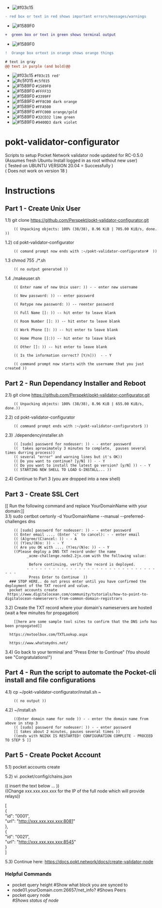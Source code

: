 - ![#f03c15](https://via.placeholder.com/15/f03c15/000000?text=+)
```diff
- red box or text in red shows important errors/messages/warnings
```
- ![#1589F0](https://via.placeholder.com/15/32CD32/000000?text=+)
```diff
+  green box or text in green shows terminal output 
```
- ![#1589F0](https://via.placeholder.com/15/FFC000/000000?text=+)
```diff 
!  Orange box ortext in orange shows orange things 
```
```diff
# text in gray
@@ text in purple (and bold)@@
```

- ![#f03c15](https://via.placeholder.com/15/f03c15/000000?text=+) `#f03c15 red'`
- ![#c5f015](https://via.placeholder.com/15/c5f015/000000?text=+) `#c5f015`
- ![#1589F0](https://via.placeholder.com/15/1589F0/000000?text=+) `#1589F0`
- ![#1589F0](https://via.placeholder.com/15/FFFF33/000000?text=+) `#FFFF33`
- ![#1589F0](https://via.placeholder.com/15/3399FF/000000?text=+) `#3399FF`
- ![#1589F0](https://via.placeholder.com/15/FF8C00/000000?text=+) `#FF8C00 dark orange`
- ![#1589F0](https://via.placeholder.com/15/FFA500/000000?text=+) `#FFA500`
- ![#1589F0](https://via.placeholder.com/15/FFC000/000000?text=+) `#FFC000 orange/gold`
- ![#1589F0](https://via.placeholder.com/15/32CD32/000000?text=+) `#32CD32 lime green`
- ![#1589F0](https://via.placeholder.com/15/9400D3/000000?text=+) `#9400D3 dark violet`


# pokt-validator-configurator
Scripts to setup Pocket Network validator node updated for RC-0.5.0  
(Assumes fresh Ubuntu Install logged in as root without new user)  
( Tested on UBUNTU VERSION 20.04 = Successfully )  
( Does not work on version 18 )  

# Instructions
## Part 1 - Create Unix User
1.1) git clone https://github.com/Perspekt/pokt-validator-configurator.git

        (( Unpacking objects: 100% (38/38), 8.96 KiB | 705.00 KiB/s, done. ))

1.2) cd pokt-validator-configurator

        (( comand prompt now ends with :~/pokt-validator-configurator#  ))

1.3 chmod 755 ./*.sh

        (( no output generated ))

1.4 ./makeuser.sh

        (( Enter name of new Unix user: )) - - enter new username
        
        (( New password: )) -- enter password

        (( Retype new password: )) -- reenter password

        (( Full Name []: )) -- hit enter to leave blank

        (( Room Number []: )) -- hit enter to leave blank

        (( Work Phone []: )) -- hit enter to leave blank

        (( Home Phone []:)) -- hit enter to leave blank

        (( Other []: )) -- hit enter to leave blank

        (( Is the information correct? [Y/n]))  - - Y

        (( command prompt now starts with the username that you just created ))


## Part 2 - Run Dependancy Installer and Reboot
2.1) git clone https://github.com/Perspekt/pokt-validator-configurator.git

        (( Unpacking objects: 100% (38/38), 8.96 KiB | 655.00 KiB/s, done.))
        
2.2) cd pokt-validator-configurator

        (( command prompt ends with :~/pokt-validator-configurator$ ))
        
2.3) ./dependencyinstaller.sh

        (( [sudo] password for nodeuser: )) - - enter password
        ((  takes aproximately 3 minutes to complete,  pauses several times durring process))
        (( several "error" and warning lines but it's OK))
        (( Do you want to continue? [y/N] )) - - Y
        (( Do you want to install the latest go version? [y/N] )) - - Y
        (( STARTING NEW SHELL TO LOAD G-INSTALL... ))

2.4) Continue to Part 3 (you are dropped into a new shell)

## Part 3 - Create SSL Cert
   [[ Run the following command and replace YourDomainName with your domain:]]  
3.1) sudo certbot certonly -d  YourDomainName --manual --preferred-challenges dns 

        (( [sudo] password for nodeuser: )) - - enter password
        (( Enter email .... (Enter 'c' to cancel): - - enter email
        (( (A)gree/(C)ancel: )) - - A
        (( (Y)es/(N)o: )) - - Y
        (( Are you OK with .... (Y)es/(N)o: )) - - Y
        ((Please deploy a DNS TXT record under the name
              _acme-challenge.node2.2jx.com with the following value:

               Before continuing, verify the record is deployed.
              - - - - - - - - - - - - - - - - - - - - - - - - - - - - - - - - -
               Press Enter to Continue  ))
      ### STOP HERE.. do not press enter until you have confirmed the deployment of the TXT record and value.
      pocket accounts create
     https://www.digitalocean.com/community/tutorials/how-to-point-to-digitalocean-nameservers-from-common-domain-registrars
      
3.2) Create the TXT record where your domain's nameservers are hosted (wait a few minuites for propagation)

        [[here are some sample tool sites to confirm that the DNS info has been propogated]]
        
      https://mxtoolbox.com/TXTLookup.aspx
      
      https://www.whatsmydns.net/

3.4) Go back to your terminal and "Press Enter to Continue" (You should see "Congratulations!")

## Part 4 - Run the script to automate the Pocket-cli install and file configurations
4.1) cp ~/pokt-validator-configurator/install.sh ~

        (( no output ))
4.2) ~/install.sh

        ((Enter domain name for node )) - - enter the domain name from above in step 3
        (( [sudo] password for nodeuser: )) - - enter password
        [[ takes about 2 minutes, pauses several times ))
        ((ends with NGINX IS RESTARTED! CONFIGURATION COMPLETE - PROCEED TO STEP 5 ]]


## Part 5 - Create Pocket Account
5.1) pocket accounts create

5.2) vi .pocket/config/chains.json

(( insert the text below ... ))  
((Change xxx.xxx.xxx.xxx for the IP of the full node which will provide relays))  

[  
  {  
    "id": "0001",  
    "url": "http://xxx.xxx.xxx.xxx:8081"  
  },  
  {  
    "id": "0021",  
    "url": "http://xxx.xxx.xxx.xxx:8545"  
  }  
]  

5.3) Continue here: https://docs.pokt.network/docs/create-validator-node

### Helpful Commands
- pocket query height           #Show what block you are synced to
- node01.yourDomain.com:26657/net_info?         #Shows Peers
- pocket query node <address>   #Shows status of node
